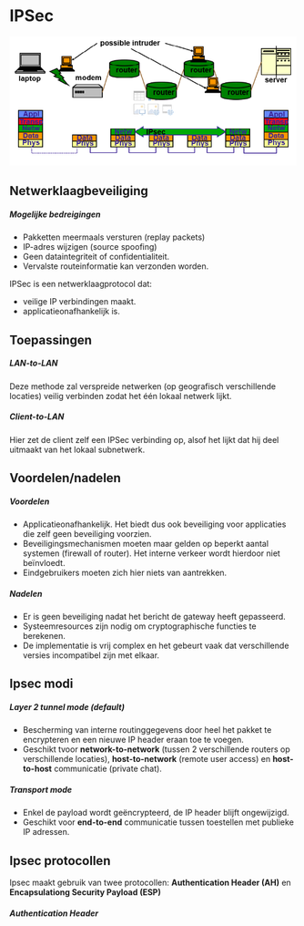 # IPSec
![ipsec_model](img/ipsec_model.png)

## Netwerklaagbeveiliging
##### Mogelijke bedreigingen
* Pakketten meermaals versturen (replay packets)
* IP-adres wijzigen (source spoofing)
* Geen dataintegriteit of confidentialiteit.
* Vervalste routeinformatie kan verzonden worden.

IPSec is een netwerklaagprotocol dat:

* veilige IP verbindingen maakt.
* applicatieonafhankelijk is.

## Toepassingen
##### LAN-to-LAN
Deze methode zal verspreide netwerken (op geografisch verschillende locaties) veilig verbinden zodat het één lokaal netwerk lijkt. 

##### Client-to-LAN
Hier zet de client zelf een IPSec verbinding op, alsof het lijkt dat hij deel uitmaakt van het lokaal subnetwerk. 

## Voordelen/nadelen
##### Voordelen
* Applicatieonafhankelijk. Het biedt dus ook beveiliging voor applicaties die zelf geen beveiliging voorzien.
* Beveiligingsmechanismen moeten maar gelden op beperkt aantal systemen (firewall of router). Het interne verkeer wordt hierdoor niet beïnvloedt.
* Eindgebruikers moeten zich hier niets van aantrekken.
##### Nadelen
* Er is geen beveiliging nadat het bericht de gateway heeft gepasseerd.
* Systeemresources zijn nodig om cryptographische functies te berekenen.
* De implementatie is vrij complex en het gebeurt vaak dat verschillende versies incompatibel zijn met elkaar.


## Ipsec modi
##### Layer 2 tunnel mode (default)
* Bescherming van interne routinggegevens door heel het pakket te encrypteren en een nieuwe IP header eraan toe te voegen. 
* Geschikt tvoor **network-to-network** (tussen 2 verschillende routers op verschillende locaties), **host-to-network** (remote user access) en **host-to-host** communicatie (private chat).
##### Transport mode
* Enkel de payload wordt geëncrypteerd, de IP header blijft ongewijzigd.
* Geschikt voor **end-to-end** communicatie tussen toestellen met publieke IP adressen.

## Ipsec protocollen
Ipsec maakt gebruik van twee protocollen: **Authentication Header (AH)** en **Encapsulationg Security Payload (ESP)**
##### Authentication Header
